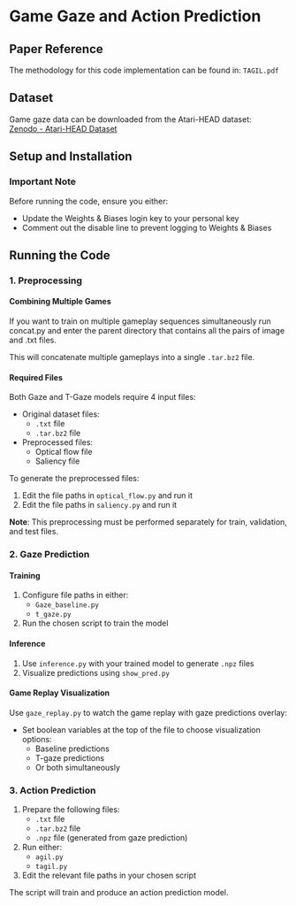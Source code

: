 # Game Gaze and Action Prediction

## Paper Reference
The methodology for this code implementation can be found in: `TAGIL.pdf`

## Dataset
Game gaze data can be downloaded from the Atari-HEAD dataset:  
[Zenodo - Atari-HEAD Dataset](https://zenodo.org/records/2603190)

## Setup and Installation

### Important Note
Before running the code, ensure you either:
- Update the Weights & Biases login key to your personal key
- Comment out the disable line to prevent logging to Weights & Biases

## Running the Code

### 1. Preprocessing

#### Combining Multiple Games
If you want to train on multiple gameplay sequences simultaneously run concat.py and enter the parent directory that contains all the pairs of image and .txt files.

This will concatenate multiple gameplays into a single `.tar.bz2` file.

#### Required Files
Both Gaze and T-Gaze models require 4 input files:
- Original dataset files:
  - `.txt` file
  - `.tar.bz2` file
- Preprocessed files:
  - Optical flow file
  - Saliency file

To generate the preprocessed files:
1. Edit the file paths in `optical_flow.py` and run it
2. Edit the file paths in `saliency.py` and run it

**Note**: This preprocessing must be performed separately for train, validation, and test files.

### 2. Gaze Prediction

#### Training
1. Configure file paths in either:
   - `Gaze_baseline.py`
   - `t_gaze.py`
2. Run the chosen script to train the model

#### Inference
1. Use `inference.py` with your trained model to generate `.npz` files
2. Visualize predictions using `show_pred.py`

#### Game Replay Visualization
Use `gaze_replay.py` to watch the game replay with gaze predictions overlay:
- Set boolean variables at the top of the file to choose visualization options:
  - Baseline predictions
  - T-gaze predictions
  - Or both simultaneously

### 3. Action Prediction
1. Prepare the following files:
   - `.txt` file
   - `.tar.bz2` file
   - `.npz` file (generated from gaze prediction)
2. Run either:
   - `agil.py`
   - `tagil.py`
3. Edit the relevant file paths in your chosen script

The script will train and produce an action prediction model.
